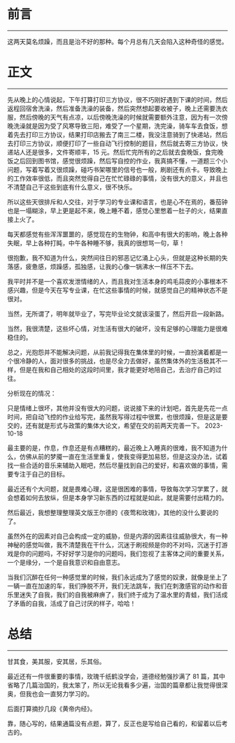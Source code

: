 # 前言

---

这两天莫名烦躁，而且是治不好的那种。每个月总有几天会陷入这种奇怪的感觉。

# 正文

---

先从晚上的心情说起，下午打算打印三方协议，很不巧刚好遇到下课的时间，然后返程回宿舍洗澡，然后准备洗澡的装备，然后突然想起要收被子，晚上还需要洗衣服，然后傍晚的天气有点凉，以后傍晚洗澡的时候就需要额外注意，因为有一次傍晚洗澡就是因为受了风寒导致三阳，难受了一个星期，洗完澡，骑车车去食饭，想着先去打印三方协议，结果打印店搬去了南三二楼，我没注意骑到了快递站，然后去打印三方协议，顺便打印了一些自动飞行控制的题目，然后就去寄三方协议，快递站人还是很多，文件寄顺丰，15 元。然后忙完所有的之后就去食晚饭，食完晚饭之后回到图书馆，感觉很烦躁，然后写自控的作业，我真搞不懂，一道题三个小问题，写着写着又很烦躁，碰巧书架哪里的信号也一般，刷剧还有点卡。导致晚上的工作效率很低，而且突然觉得自己在忙忙碌碌的事情，没有很大的意义，并且也不清楚自己干这些到底有什么意义，很不快乐。

所以这些天很排斥和人交往，对于学习的专业课和语言，也是心不在焉的，番茄钟也是一塌糊涂，早上更是起不来，晚上睡不着，感觉心里憋着一肚子的火，结果直接上火了。

每天都感觉有些浑浑噩噩的，感觉现在的生物钟，和高中有很大的影响，晚上各种失眠，早上各种打盹，中午各种睡不够，我真的很想骂一句，草！

很抱歉，我不知道为什么，突然间往日的邪恶记忆涌上心头，但就是这种长期的失落感，疲惫感，烦躁感，孤独感，让我的心像一锅沸水一样压不下去。

我平时并不是一个喜欢发泄情绪的人，而且我对生活本身的鸡毛蒜皮的小事根本不感兴趣，但是今天在写专业课，在忙这些事情的时候，就感觉自己的精神状态不是很对。

当然，无所谓了，明年就毕业了，写完毕业论文就该滚蛋了，然后开启一段新路。

当然，我很清楚，这些坏心情，对生活有很大的破坏，没有足够的心理能力是很难稳住的。

总之，光抱怨并不能解决问题，从前我记得我在集体里的时候，一直扮演着都是一个很冷静的人，面对很多的挑战，也是尽全力去做好，虽然集体外的生活极其不一样，但是在我和自己相处的这段时间里，我才能更好地陪自己，去治疗自己的过往。

分析现在的情况：

只是情绪上很坏，其他并没有很大的问题，说说接下来的计划吧，首先是先花一点时间，把自动飞控的作业给写完，虽然我写得过程中很累，也很烦躁，但是这是要交的，还有就是形式与政策的集体大论文，希望在交的前两天完善一下。 2023-10-18

最主要的是，作息，作息还是有点糟糕的，最近晚上入睡真的很难，我不知道为什么，仿佛从前的梦魇一直在生活里重复，使我变得更加易怒，但是这没办法，试着找一些合适的音乐来辅助入眠吧，然后尽量找到自己的爱好，和喜欢做的事情，需要专注于自己的目标。

最近还有个大问题，就是畏难心理，这是很困难的事情，导致每次学习学累了，就会想着如何去放纵，但是本身学习新东西的过程就是如此，就是需要付出精力的。

然后最近，我想整理整理英文版王尔德的《夜莺和玫瑰》，其他的没什么要说的了。

虽然外在的因素对自己会构成一定的威胁，但是内源的因素往往威胁很大，有一种神秘的感觉叫做，我不清楚我在干什么，沉迷于刷视频是你的不对吗，沉迷于打游戏是你的问题吗，不好好学习是你的问题吗，我们忽视了主客体之间的重要关系，一个是缘分，一个是自我意识和自由意志。

当我们沉醉在任何一种感觉里的时候，我们永远成为了感觉的奴隶，就像是坐上了一辆一直在加速的车，我们挣脱不开，我们无法跳车，我们在刺激感官的动作和音乐里迷失了自我，我们的自我被麻痹了，我们终于成为了温水里的青蛙，我们活成了矛盾的自我，活成了自己讨厌的样子，哈哈！

# 总结

---

甘其食，美其服，安其居，乐其俗。

最近还有一件很重要的事情，玫瑰千纸鹤没学会，道德经勉强抄满了 81 篇，其中省略了几篇治国的，我太笨了，所以无论我看多少遍，治国的篇章都让我觉得很深奥，但我也会一直努力学习的。

后面打算摘抄几段《黄帝内经》。

靠，随心写的，结果通篇没有点题，算了，反正也是写给自己看的，和留着以后考古的。
